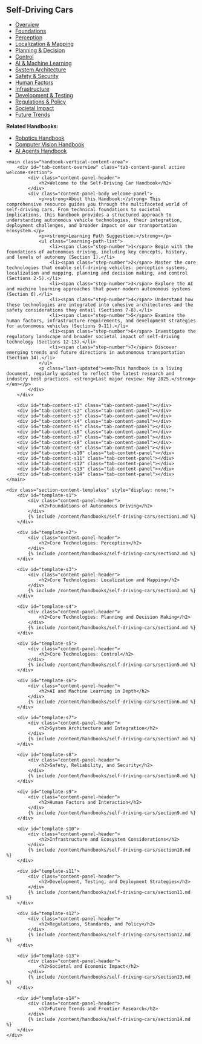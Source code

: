 <link rel="stylesheet" href="/assets/css/section-academic.css">
<div class="handbook-container-vertical-tabs">
<div class="handbook-container-inner">
    <aside class="handbook-vertical-nav">
        <div class="vertical-nav-header">
            <h1>Self-Driving Cars</h1>
            <div class="header-accent-vertical"></div>
        </div>
        <ul class="vertical-tabs-list">
            <li class="vertical-tab-ul"><a href="#overview" data-tab="overview" class="vertical-tab-link active">Overview</a></li>
            <li class="vertical-tab-ul"><a href="#s1" data-tab="s1" class="vertical-tab-link">Foundations</a></li>
            <li class="vertical-tab-ul"><a href="#s2" data-tab="s2" class="vertical-tab-link">Perception</a></li>
            <li class="vertical-tab-ul"><a href="#s3" data-tab="s3" class="vertical-tab-link">Localization & Mapping</a></li>
            <li class="vertical-tab-ul"><a href="#s4" data-tab="s4" class="vertical-tab-link">Planning & Decision</a></li>
            <li class="vertical-tab-ul"><a href="#s5" data-tab="s5" class="vertical-tab-link">Control</a></li>
            <li class="vertical-tab-ul"><a href="#s6" data-tab="s6" class="vertical-tab-link">AI & Machine Learning</a></li>
            <li class="vertical-tab-ul"><a href="#s7" data-tab="s7" class="vertical-tab-link">System Architecture</a></li>
            <li class="vertical-tab-ul"><a href="#s8" data-tab="s8" class="vertical-tab-link">Safety & Security</a></li>
            <li class="vertical-tab-ul"><a href="#s9" data-tab="s9" class="vertical-tab-link">Human Factors</a></li>
            <li class="vertical-tab-ul"><a href="#s10" data-tab="s10" class="vertical-tab-link">Infrastructure</a></li>
            <li class="vertical-tab-ul"><a href="#s11" data-tab="s11" class="vertical-tab-link">Development & Testing</a></li>
            <li class="vertical-tab-ul"><a href="#s12" data-tab="s12" class="vertical-tab-link">Regulations & Policy</a></li>
            <li class="vertical-tab-ul"><a href="#s13" data-tab="s13" class="vertical-tab-link">Societal Impact</a></li>
            <li class="vertical-tab-ul"><a href="#s14" data-tab="s14" class="vertical-tab-link">Future Trends</a></li>
        </ul>
        <div class="vertical-nav-footer">
             <p><strong>Related Handbooks:</strong></p>
            <ul>
                <li><a href="/content/handbooks/robotics/">Robotics Handbook</a></li>
                <li><a href="/content/handbooks/computer-vision/">Computer Vision Handbook</a></li>
                <li><a href="/content/handbooks/ai-agents/">AI Agents Handbook</a></li>
            </ul>
        </div>
    </aside>

    <main class="handbook-vertical-content-area">
        <div id="tab-content-overview" class="tab-content-panel active welcome-section">
            <div class="content-panel-header">
                <h2>Welcome to the Self-Driving Car Handbook</h2>
            </div>
            <div class="content-panel-body welcome-panel">
                <p><strong>About this Handbook:</strong> This comprehensive resource guides you through the multifaceted world of self-driving cars. From technical foundations to societal implications, this handbook provides a structured approach to understanding autonomous vehicle technologies, their integration, deployment challenges, and broader impact on our transportation ecosystem.</p>
                <p><strong>Learning Path Suggestion:</strong></p>
                <ul class="learning-path-list">
                    <li><span class="step-number">1</span> Begin with the foundations of autonomous driving, including key concepts, history, and levels of autonomy (Section 1).</li>
                    <li><span class="step-number">2</span> Master the core technologies that enable self-driving vehicles: perception systems, localization and mapping, planning and decision making, and control (Sections 2-5).</li>
                    <li><span class="step-number">3</span> Explore the AI and machine learning approaches that power modern autonomous systems (Section 6).</li>
                    <li><span class="step-number">4</span> Understand how these technologies are integrated into cohesive architectures and the safety considerations they entail (Sections 7-8).</li>
                    <li><span class="step-number">5</span> Examine the human factors, infrastructure requirements, and development strategies for autonomous vehicles (Sections 9-11).</li>
                    <li><span class="step-number">6</span> Investigate the regulatory landscape and broader societal impact of self-driving technology (Sections 12-13).</li>
                    <li><span class="step-number">7</span> Discover emerging trends and future directions in autonomous transportation (Section 14).</li>
                </ul>
                <p class="last-updated"><em>This handbook is a living document, regularly updated to reflect the latest research and industry best practices. <strong>Last major review: May 2025.</strong></em></p>
            </div>
        </div>

        <div id="tab-content-s1" class="tab-content-panel"></div>
        <div id="tab-content-s2" class="tab-content-panel"></div>
        <div id="tab-content-s3" class="tab-content-panel"></div>
        <div id="tab-content-s4" class="tab-content-panel"></div>
        <div id="tab-content-s5" class="tab-content-panel"></div>
        <div id="tab-content-s6" class="tab-content-panel"></div>
        <div id="tab-content-s7" class="tab-content-panel"></div>
        <div id="tab-content-s8" class="tab-content-panel"></div>
        <div id="tab-content-s9" class="tab-content-panel"></div>
        <div id="tab-content-s10" class="tab-content-panel"></div>
        <div id="tab-content-s11" class="tab-content-panel"></div>
        <div id="tab-content-s12" class="tab-content-panel"></div>
        <div id="tab-content-s13" class="tab-content-panel"></div>
        <div id="tab-content-s14" class="tab-content-panel"></div>
    </main>

    <div class="section-content-templates" style="display: none;">
        <div id="template-s1">
            <div class="content-panel-header">
                <h2>Foundations of Autonomous Driving</h2>
            </div>
            {% include /content/handbooks/self-driving-cars/section1.md %}
        </div>

        <div id="template-s2">
            <div class="content-panel-header">
                <h2>Core Technologies: Perception</h2>
            </div>
            {% include /content/handbooks/self-driving-cars/section2.md %}
        </div>

        <div id="template-s3">
            <div class="content-panel-header">
                <h2>Core Technologies: Localization and Mapping</h2>
            </div>
            {% include /content/handbooks/self-driving-cars/section3.md %}
        </div>

        <div id="template-s4">
            <div class="content-panel-header">
                <h2>Core Technologies: Planning and Decision Making</h2>
            </div>
            {% include /content/handbooks/self-driving-cars/section4.md %}
        </div>

        <div id="template-s5">
            <div class="content-panel-header">
                <h2>Core Technologies: Control</h2>
            </div>
            {% include /content/handbooks/self-driving-cars/section5.md %}
        </div>

        <div id="template-s6">
            <div class="content-panel-header">
                <h2>AI and Machine Learning in Depth</h2>
            </div>
            {% include /content/handbooks/self-driving-cars/section6.md %}
        </div>

        <div id="template-s7">
            <div class="content-panel-header">
                <h2>System Architecture and Integration</h2>
            </div>
            {% include /content/handbooks/self-driving-cars/section7.md %}
        </div>

        <div id="template-s8">
            <div class="content-panel-header">
                <h2>Safety, Reliability, and Security</h2>
            </div>
            {% include /content/handbooks/self-driving-cars/section8.md %}
        </div>

        <div id="template-s9">
            <div class="content-panel-header">
                <h2>Human Factors and Interaction</h2>
            </div>
            {% include /content/handbooks/self-driving-cars/section9.md %}
        </div>

        <div id="template-s10">
            <div class="content-panel-header">
                <h2>Infrastructure and Ecosystem Considerations</h2>
            </div>
            {% include /content/handbooks/self-driving-cars/section10.md %}
        </div>

        <div id="template-s11">
            <div class="content-panel-header">
                <h2>Development, Testing, and Deployment Strategies</h2>
            </div>
            {% include /content/handbooks/self-driving-cars/section11.md %}
        </div>

        <div id="template-s12">
            <div class="content-panel-header">
                <h2>Regulations, Standards, and Policy</h2>
            </div>
            {% include /content/handbooks/self-driving-cars/section12.md %}
        </div>

        <div id="template-s13">
            <div class="content-panel-header">
                <h2>Societal and Economic Impact</h2>
            </div>
            {% include /content/handbooks/self-driving-cars/section13.md %}
        </div>

        <div id="template-s14">
            <div class="content-panel-header">
                <h2>Future Trends and Frontier Research</h2>
            </div>
            {% include /content/handbooks/self-driving-cars/section14.md %}
        </div>
    </div>

</div>
</div>
<script src="/assets/js/section-academic.js"></script>
